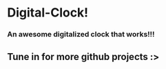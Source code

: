 # Digital-Clock!
### An awesome digitalized clock that works!!!
## Tune in for more github projects :>
